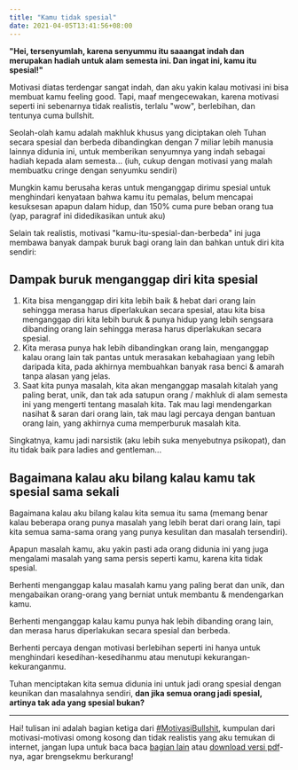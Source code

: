 ```yaml
---
title: "Kamu tidak spesial"
date: 2021-04-05T13:41:56+08:00
---
```


**"Hei, tersenyumlah, karena senyummu itu saaangat indah dan merupakan hadiah untuk alam semesta ini. Dan ingat ini, kamu itu spesial!"**

Motivasi diatas terdengar sangat indah, dan aku yakin kalau motivasi ini bisa membuat kamu feeling good. Tapi, maaf mengecewakan, karena motivasi seperti ini sebenarnya tidak realistis, terlalu "wow", berlebihan, dan tentunya cuma bullshit.

Seolah-olah kamu adalah makhluk khusus yang diciptakan oleh Tuhan secara spesial dan berbeda dibandingkan dengan 7 miliar lebih manusia lainnya didunia ini, untuk memberikan senyumnya yang indah sebagai hadiah kepada alam semesta... (iuh, cukup dengan motivasi yang malah membuatku cringe dengan senyumku sendiri)

Mungkin kamu berusaha keras untuk menganggap dirimu spesial untuk menghindari kenyataan bahwa kamu itu pemalas, belum mencapai kesuksesan apapun dalam hidup, dan 150% cuma pure beban orang tua (yap, paragraf ini didedikasikan untuk aku)

Selain tak realistis, motivasi "kamu-itu-spesial-dan-berbeda" ini juga membawa banyak dampak buruk bagi orang lain dan bahkan untuk diri kita sendiri:

## Dampak buruk menganggap diri kita spesial

1. Kita bisa menganggap diri kita lebih baik & hebat dari orang lain sehingga merasa harus diperlakukan secara spesial, atau kita bisa menganggap diri kita lebih buruk & punya hidup yang lebih sengsara dibanding orang lain sehingga merasa harus diperlakukan secara spesial.
2. Kita merasa punya hak lebih dibandingkan orang lain, menganggap kalau orang lain tak pantas untuk merasakan kebahagiaan yang lebih daripada kita, pada akhirnya membuahkan banyak rasa benci & amarah tanpa alasan yang jelas.
3. Saat kita punya masalah, kita akan menganggap masalah kitalah yang paling berat, unik, dan tak ada satupun orang / makhluk di alam semesta ini yang mengerti tentang masalah kita. Tak mau lagi mendengarkan nasihat & saran dari orang lain, tak mau lagi percaya dengan bantuan orang lain, yang akhirnya cuma memperburuk masalah kita.

Singkatnya, kamu jadi narsistik (aku lebih suka menyebutnya psikopat), dan itu tidak baik para ladies and gentleman...

## Bagaimana kalau aku bilang kalau kamu tak spesial sama sekali

Bagaimana kalau aku bilang kalau kita semua itu sama (memang benar kalau beberapa orang punya masalah yang lebih berat dari orang lain, tapi kita semua sama-sama orang yang punya kesulitan dan masalah tersendiri).

Apapun masalah kamu, aku yakin pasti ada orang didunia ini yang juga mengalami masalah yang sama persis seperti kamu, karena kita tidak spesial.

Berhenti menganggap kalau masalah kamu yang paling berat dan unik, dan mengabaikan orang-orang yang berniat untuk membantu & mendengarkan kamu.

Berhenti menganggap kalau kamu punya hak lebih dibanding orang lain, dan merasa harus diperlakukan secara spesial dan berbeda.

Berhenti percaya dengan motivasi berlebihan seperti ini hanya untuk menghindari kesedihan-kesedihanmu atau menutupi kekurangan-kekuranganmu.

Tuhan menciptakan kita semua didunia ini untuk jadi orang spesial dengan keunikan dan masalahnya sendiri, **dan jika semua orang jadi spesial, artinya tak ada yang spesial bukan?**

---

Hai! tulisan ini adalah bagian ketiga dari [#MotivasiBullshit](/motivasi-bullshit/), kumpulan dari motivasi-motivasi omong kosong dan tidak realistis yang aku temukan di internet, jangan lupa untuk baca baca [bagian lain](/motivasi-bullshit/) atau [download versi pdf](https://www.dropbox.com/s/8ofiv8rzozttwp7/motivasibullshit.pdf?dl=0/)-nya, agar brengsekmu berkurang!
